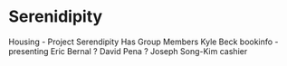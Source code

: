 # Serenidipity
Housing - Project Serendipity
Has Group Members
Kyle Beck           bookinfo - presenting
Eric Bernal         ?
David Pena          ?
Joseph Song-Kim     cashier
